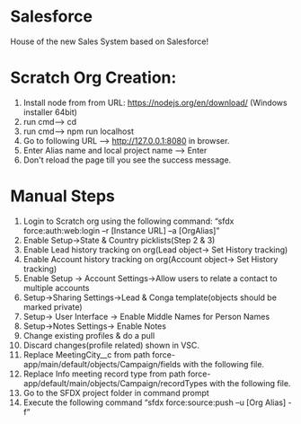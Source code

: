 # Salesforce
House of the new Sales System based on Salesforce!

# Scratch Org Creation:
1. Install node from from URL: https://nodejs.org/en/download/ (Windows installer 64bit)
2. run cmd--> cd <ProjectFolder>
3. run cmd--> npm run localhost
4. Go to following URL --> http://127.0.0.1:8080 in browser.
5. Enter Alias name and local project name --> Enter
6. Don't reload the page till you see the success message.


# Manual Steps
1. Login to Scratch org using the following command: “sfdx force:auth:web:login –r [Instance URL] –a [OrgAlias]”
2. Enable Setup->State & Country picklists(Step 2 & 3)
3. Enable Lead history tracking on org(Lead object-> Set History tracking)
4. Enable Account history tracking on org(Account object-> Set History tracking)
5. Enable Setup -> Account Settings->Allow users to relate a contact to multiple accounts
6. Setup->Sharing Settings->Lead & Conga template(objects should be marked private)
7. Setup-> User Interface -> Enable Middle Names for Person Names
8. Setup->Notes Settings-> Enable Notes
9. Change existing profiles & do a pull
10. Discard changes(profile related) shown in VSC.
11. Replace MeetingCity__c from path force-app/main/default/objects/Campaign/fields with the following file.
12. Replace Info meeting record type from path force-app/default/main/objects/Campaign/recordTypes with the following file.
13. Go to the SFDX project folder in command prompt
14. Execute the following command “sfdx force:source:push –u [Org Alias] -f”


